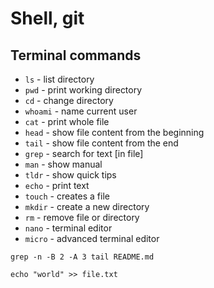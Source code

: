 # Shell, git

## Terminal commands
- `ls` - list directory
- `pwd` - print working directory
- `cd` - change directory
- `whoami` - name current user
- `cat` - print whole file
- `head` - show file content from the beginning
- `tail` - show file content from the end
- `grep` - search for text \[in file\]
- `man` - show manual
- `tldr` - show quick tips
- `echo` - print text
- `touch` - creates a file
- `mkdir` - create a new directory
- `rm` - remove file or directory
- `nano` - terminal editor
- `micro` - advanced terminal editor



```shell
grep -n -B 2 -A 3 tail README.md
```

```shell
echo "world" >> file.txt
```